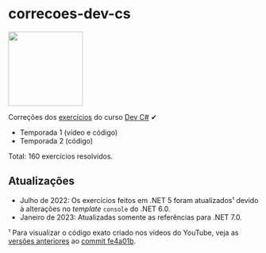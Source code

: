 # correcoes-dev-cs

[<img height="150" src="https://raw.githubusercontent.com/ermogenes/aulas-programacao-csharp/master/content/00-logo-github.png">](https://github.com/ermogenes/aulas-programacao-csharp/)

Correções dos [exercícios](https://github.com/ermogenes/aulas-programacao-csharp/#-exerc%C3%ADcios) do curso [Dev C#](https://github.com/ermogenes/aulas-programacao-csharp/) ✔

- Temporada 1 (vídeo e código)
- Temporada 2 (código)

Total: 160 exercícios resolvidos.

## Atualizações

- Julho de 2022: Os exercícios feitos em .NET 5 foram atualizados¹ devido à alterações no _template_ `console` do .NET 6.0.
- Janeiro de 2023: Atualizadas somente as referências para .NET 7.0.

¹ Para visualizar o código exato criado nos vídeos do YouTube, veja as [versões anteriores](https://github.com/ermogenes/correcoes-dev-cs/tree/fe4a01b004cd27dace905587c66f5c6e970f2747) ao [commit fe4a01b](https://github.com/ermogenes/correcoes-dev-cs/commit/fe4a01b004cd27dace905587c66f5c6e970f2747).
